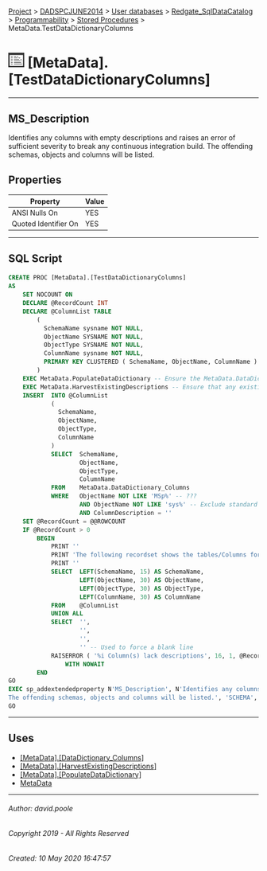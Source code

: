 #### 

[Project](../../../../../readme.md) > [DADSPCJUNE2014](../../../../readme.md) > [User databases](../../../readme.md) > [Redgate_SqlDataCatalog](../../readme.md) > [Programmability](../readme.md) > [Stored Procedures](Stored_Procedures.md) > MetaData.TestDataDictionaryColumns

# ![Stored Procedures](../../../../../Images/StoredProcedure32.png) [MetaData].[TestDataDictionaryColumns]

---

## <a name="#description"></a>MS_Description

Identifies any columns with empty descriptions and raises an error of sufficient severity to break any continuous integration build.
The offending schemas, objects and columns will be listed.

## <a name="#properties"></a>Properties

| Property | Value |
|---|---|
| ANSI Nulls On | YES |
| Quoted Identifier On | YES |


---

## <a name="#sqlscript"></a>SQL Script

```sql
CREATE PROC [MetaData].[TestDataDictionaryColumns]
AS 
    SET NOCOUNT ON
    DECLARE @RecordCount INT
    DECLARE @ColumnList TABLE
        (
          SchemaName sysname NOT NULL,
          ObjectName SYSNAME NOT NULL,
		  ObjectType SYSNAME NOT NULL,
          ColumnName sysname NOT NULL,
          PRIMARY KEY CLUSTERED ( SchemaName, ObjectName, ColumnName )
        )
    EXEC MetaData.PopulateDataDictionary -- Ensure the MetaData.DataDictionary tables are up-to-date.
	EXEC MetaData.HarvestExistingDescriptions -- Ensure that any existing descriptions are applied
    INSERT  INTO @ColumnList
            (
              SchemaName,
              ObjectName,
			  ObjectType,
              ColumnName
            )
            SELECT  SchemaName,
                    ObjectName,
					ObjectType,
                    ColumnName
            FROM    MetaData.DataDictionary_Columns
            WHERE   ObjectName NOT LIKE 'MSp%' -- ???
                    AND ObjectName NOT LIKE 'sys%' -- Exclude standard system tables.
                    AND ColumnDescription = ''
    SET @RecordCount = @@ROWCOUNT
    IF @RecordCount > 0 
        BEGIN
            PRINT ''
            PRINT 'The following recordset shows the tables/Columns for which data dictionary descriptions are missing'
            PRINT ''
            SELECT  LEFT(SchemaName, 15) AS SchemaName,
                    LEFT(ObjectName, 30) AS ObjectName,
					LEFT(ObjectType, 30) AS ObjectType,
                    LEFT(ColumnName, 30) AS ColumnName
            FROM    @ColumnList
            UNION ALL
            SELECT  '',
                    '',
                    '',
                    '' -- Used to force a blank line
            RAISERROR ( '%i Column(s) lack descriptions', 16, 1, @RecordCount )
                WITH NOWAIT
        END
GO
EXEC sp_addextendedproperty N'MS_Description', N'Identifies any columns with empty descriptions and raises an error of sufficient severity to break any continuous integration build.
The offending schemas, objects and columns will be listed.', 'SCHEMA', N'MetaData', 'PROCEDURE', N'TestDataDictionaryColumns', NULL, NULL
GO

```


---

## <a name="#uses"></a>Uses

* [[MetaData].[DataDictionary_Columns]](../../Tables/DataDictionary_Columns.md)
* [[MetaData].[HarvestExistingDescriptions]](HarvestExistingDescriptions.md)
* [[MetaData].[PopulateDataDictionary]](PopulateDataDictionary.md)
* [MetaData](../../Security/Schemas/MetaData.md)


---

###### Author:  david.poole

###### Copyright 2019 - All Rights Reserved

###### Created: 10 May 2020 16:47:57


